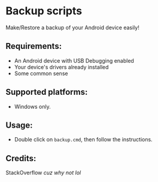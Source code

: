# Backup scripts
Make/Restore a backup of your Android device easily!

Requirements:
-------
- An Android device with USB Debugging enabled
- Your device's drivers already installed
- Some common sense

Supported platforms:
-------
- Windows only.

Usage:
-------
- Double click on `backup.cmd`, then follow the instructions.

Credits:
--------
StackOverflow *cuz why not lol*
